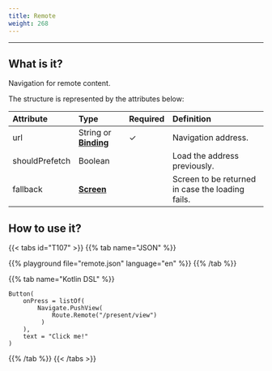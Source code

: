```yaml
---
title: Remote
weight: 268
---
```


---

## What is it?

Navigation for remote content. 

The structure is represented by the attributes below:

<table>
  <thead>
    <tr>
      <th style="text-align:left"><strong>Attribute</strong>
      </th>
      <th style="text-align:left"><strong>Type</strong>
      </th>
      <th style="text-align:left">Required</th>
      <th style="text-align:left"><strong>Definition</strong>
      </th>
    </tr>
  </thead>
  <tbody>
    <tr>
      <td style="text-align:left">url</td>
      <td style="text-align:left">
        String or
        <a href="https://docs.usebeagle.io/v/v1.0-en/api/context#bindings"><strong>Binding</strong></a>
      </td>
      <td style="text-align:left">&#x2713;</td>
      <td style="text-align:left">Navigation address.</td>
    </tr>
    <tr>
      <td style="text-align:left">shouldPrefetch</td>
      <td style="text-align:left">Boolean</td>
      <td style="text-align:left"></td>
      <td style="text-align:left">Load the address previously.</td>
    </tr>
    <tr>
      <td style="text-align:left">fallback</td>
      <td style="text-align:left"><a href="https://docs.usebeagle.io/v/v1.0-en/api/screen"><strong>Screen</strong></a></td>
      <td
      style="text-align:left"></td>
        <td style="text-align:left">Screen to be returned in case the loading fails.</td>
    </tr>
  </tbody>
</table>

## How to use it?

{{< tabs id="T107" >}}
{{% tab name="JSON" %}}
<!-- json-playground:remote.json
{
  "_beagleComponent_": "beagle:button",
  "text": "Click me!",
  "onPress": [
    {
      "_beagleAction_": "beagle:pushView",
      "route": {
        "url": "confirm.json",
        "shouldPrefetch": false
      }
    }
  ]
}
-->
{{% playground file="remote.json" language="en" %}}
{{% /tab %}}

{{% tab name="Kotlin DSL" %}}
```
Button(
    onPress = listOf(
        Navigate.PushView(
            Route.Remote("/present/view")
         )
    ),
    text = "Click me!"
)
```
{{% /tab %}}
{{< /tabs >}}